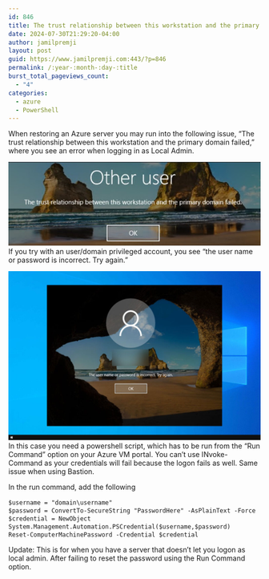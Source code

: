 ```yaml
---
id: 846
title: The trust relationship between this workstation and the primary domain failed – Azure Restore
date: 2024-07-30T21:29:20-04:00
author: jamilpremji
layout: post
guid: https://www.jamilpremji.com:443/?p=846
permalink: /:year-:month-:day-:title
burst_total_pageviews_count:
  - "4"
categories:
  - azure
  - PowerShell
---
```


When restoring an Azure server you may run into the following issue, “The trust relationship between this workstation and the primary domain failed,” where you see an error when logging in as Local Admin.

![](assets/images/2024-07-trust.jpg)If you try with an user/domain privileged account, you see “the user name or password is incorrect. Try again.”

![](assets/images/2024-07-autologon-the-username-or-password-is-invalid-1024x683.jpg)In this case you need a powershell script, which has to be run from the “Run Command” option on your Azure VM portal. You can’t use INvoke-Command as your credentials will fail because the logon fails as well. Same issue when using Bastion.

In the run command, add the following

```
$username = "domain\username"
$password = ConvertTo-SecureString "PasswordHere" -AsPlainText -Force
$credential = NewObject System.Management.Automation.PSCredential($username,$password)
Reset-ComputerMachinePassword -Credential $credential
```

Update: This is for when you have a server that doesn’t let you logon as local admin. After failing to reset the password using the Run Command option.